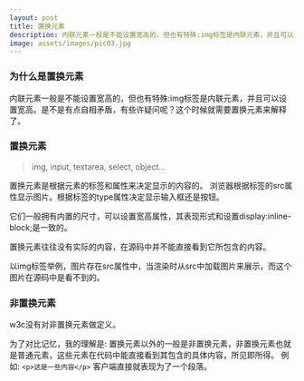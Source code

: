 ```yaml
---
layout: post
title: 置换元素
description: 内联元素一般是不能设置宽高的，但也有特殊:img标签是内联元素，并且可以设置宽高。是不是有点自相矛盾，有些许疑问呢？这个时候就需要置换元素来解释了。
image: assets/images/pic03.jpg
---
```


### 为什么是置换元素

内联元素一般是不能设置宽高的，但也有特殊:img标签是内联元素，并且可以设置宽高。是不是有点自相矛盾，有些许疑问呢？这个时候就需要置换元素来解释了。

### 置换元素

> img, input, textarea, select, object...

置换元素是根据元素的标签和属性来决定显示的内容的。
浏览器根据<img>标签的src属性显示图片。根据标签的type属性决定显示输入框还是按钮。

它们一般拥有内置的尺寸，可以设置宽高属性，其表现形式和设置display:inline-block;是一致的。

置换元素往往没有实际的内容，在源码中并不能直接看到它所包含的内容。

以img标签举例，图片存在src属性中，当渲染时从src中加载图片来展示，而这个图片在源码中是看不到的。

### 非置换元素

w3c没有对非置换元素做定义。

为了对比记忆，我的理解是:
置换元素以外的一般是非置换元素，非置换元素也就是普通元素，这些元素在代码中能直接看到其包含的具体内容，所见即所得。
例如:
`<p>这是一些内容</p>`
客户端直接就表现为了一个段落。
